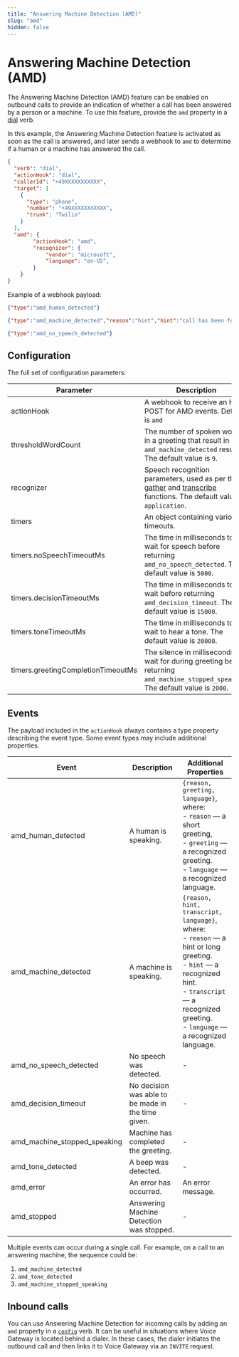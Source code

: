 ```yaml
---
title: "Answering Machine Detection (AMD)"
slug: "amd"
hidden: false
---
```


# Answering Machine Detection (AMD)

The Answering Machine Detection (AMD) feature can be enabled on outbound calls to provide an indication of whether a call has been answered by a person or a machine. To use this feature, provide the `amd` property in a [dial](dial.md) verb.

In this example, the Answering Machine Detection feature is activated as soon as the call is answered, and later sends a webhook to `amd` to determine if a human or a machine has answered the call.

```json
{
  "verb": "dial",
  "actionHook": "dial",
  "callerId": "+49XXXXXXXXXXX",
  "target": [
    {
      "type": "phone",
      "number": "+49XXXXXXXXXXX",
      "trunk": "Twilio"
    }
  ],
  "amd": {
        "actionHook": "amd",
        "recognizer": {
            "vendor": "microsoft",
            "language": "en-US",
        }
    }
}
```

Example of a webhook payload:

```json
{"type":"amd_human_detected"} 

{"type":"amd_machine_detected","reason":"hint","hint":"call has been forwarded","language":"en-us"}

{"type":"amd_no_speech_detected"}
```

## Configuration

The full set of configuration parameters:

| Parameter                          | Description | Required |
|------------------------------------|------------------------------------------|----------|
| actionHook                         | A webhook to receive an HTTP POST for AMD events. Default is `amd` | Yes      |
| thresholdWordCount                 | The number of spoken words in a greeting that result in an `amd_machine_detected` result. The default value is `9`. | No       |
| recognizer                         | Speech recognition parameters, used as per the [gather](gather.md) and [transcribe](transcribe.md) functions. The default value is `application`. | No       |
| timers                             | An object containing various timeouts. | No       |
| timers.noSpeechTimeoutMs           | The time in milliseconds to wait for speech before returning `amd_no_speech_detected`. The default value is `5000`. | No       |
| timers.decisionTimeoutMs           | The time in milliseconds to wait before returning `amd_decision_timeout`. The default value is `15000`. | No       |
| timers.toneTimeoutMs               | The time in milliseconds to wait to hear a tone. The default value is `20000`. | No       |
| timers.greetingCompletionTimeoutMs | The silence in milliseconds to wait for during greeting before returning `amd_machine_stopped_speaking`. The default value is `2000`.             | No       |

## Events

The payload included in the `actionHook` always contains a type property describing the event type. 
Some event types may include additional properties.

| Event                        | Description                                        | Additional Properties                                                                                                                                                                                                |
|------------------------------|----------------------------------------------------|----------------------------------------------|
| amd_human_detected           | A human is speaking.                               | `{reason, greeting, language}`, where: <br> - `reason` — a short greeting, <br> - `greeting` — a recognized greeting. <br> - `language` — a recognized language.|
| amd_machine_detected         | A machine is speaking.                             | `{reason, hint, transcript, language}`, where: <br> - `reason` — a hint or long greeting. <br> - `hint` — a recognized hint. <br> - `transcript` — a recognized greeting. <br> - `language` — a recognized language. |
| amd_no_speech_detected       | No speech was detected.                            | - |
| amd_decision_timeout         | No decision was able to be made in the time given. | - |
| amd_machine_stopped_speaking | Machine has completed the greeting.                | - |
| amd_tone_detected            | A beep was detected.                               | - |
| amd_error                    | An error has occurred.                             | An error message.|
| amd_stopped                  | Answering Machine Detection was stopped.           | - |

Multiple events can occur during a single call. For example, on a call to an answering machine, the sequence could be:

1. `amd_machine_detected`
2. `amd_tone_detected`
3. `amd_machine_stopped_speaking`

## Inbound calls

You can use Answering Machine Detection for incoming calls by adding an `amd` property in a [`config`](config.md) verb. It can be useful in situations where Voice Gateway is located behind a dialer. In these cases, the dialer initiates the outbound call and then links it to Voice Gateway via an `INVITE` request.